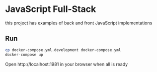 # JavaScript Full-Stack

this project has examples of back and front JavaScript implementations

## Run

```bash
cp docker-compose.yml.development docker-compose.yml
docker-compose up
```

Open http://localhost:1981 in your browser when all is ready
